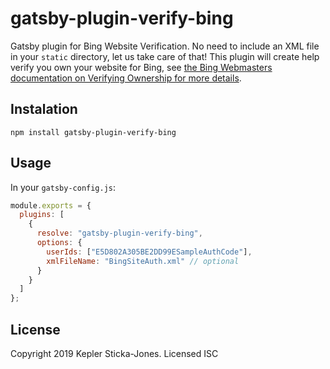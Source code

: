 # gatsby-plugin-verify-bing

Gatsby plugin for Bing Website Verification. No need to include an XML file in your `static` directory, let us take care of that! This plugin will create help verify you own your website for Bing, see [the Bing Webmasters documentation on Verifying Ownership for more details](https://www.bing.com/webmaster/help/how-to-verify-ownership-of-your-site-afcfefc6).

## Instalation

```shell
npm install gatsby-plugin-verify-bing
```

## Usage

In your `gatsby-config.js`:

```js
module.exports = {
  plugins: [
    {
      resolve: "gatsby-plugin-verify-bing",
      options: {
        userIds: ["E5D802A305BE2DD99ESampleAuthCode"],
        xmlFileName: "BingSiteAuth.xml" // optional
      }
    }
  ]
};
```

## License

Copyright 2019 Kepler Sticka-Jones. Licensed ISC
